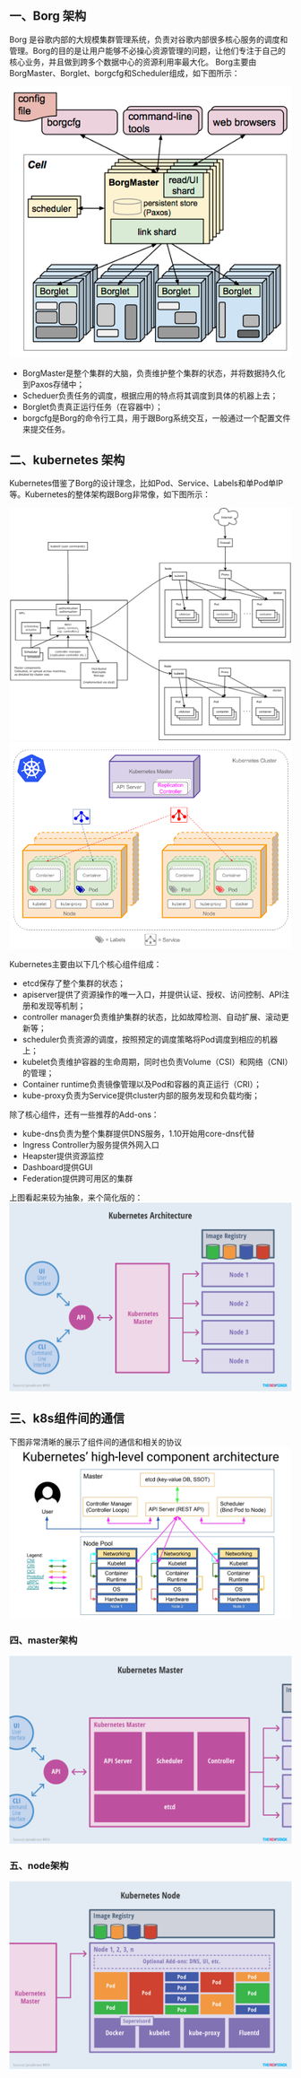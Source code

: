## 一、Borg 架构
Borg 是谷歌内部的大规模集群管理系统，负责对谷歌内部很多核心服务的调度和管理。Borg的目的是让用户能够不必操心资源管理的问题，让他们专注于自己的核心业务，并且做到跨多个数据中心的资源利用率最大化。
Borg主要由BorgMaster、Borglet、borgcfg和Scheduler组成，如下图所示：

![brog架构图](images/markdown-img-paste-2018092617244141.png)

- BorgMaster是整个集群的大脑，负责维护整个集群的状态，并将数据持久化到Paxos存储中；
- Scheduer负责任务的调度，根据应用的特点将其调度到具体的机器上去；
- Borglet负责真正运行任务（在容器中）；
- borgcfg是Borg的命令行工具，用于跟Borg系统交互，一般通过一个配置文件来提交任务。

## 二、kubernetes 架构
Kubernetes借鉴了Borg的设计理念，比如Pod、Service、Labels和单Pod单IP等。Kubernetes的整体架构跟Borg非常像，如下图所示：

![k8s架构图](images/markdown-img-paste-20180926172547199.png)
![](images/screenshot_1538113510777.png)

Kubernetes主要由以下几个核心组件组成：

- etcd保存了整个集群的状态；
- apiserver提供了资源操作的唯一入口，并提供认证、授权、访问控制、API注册和发现等机制；
- controller manager负责维护集群的状态，比如故障检测、自动扩展、滚动更新等；
- scheduler负责资源的调度，按照预定的调度策略将Pod调度到相应的机器上；
- kubelet负责维护容器的生命周期，同时也负责Volume（CSI）和网络（CNI）的管理；
- Container runtime负责镜像管理以及Pod和容器的真正运行（CRI）；
- kube-proxy负责为Service提供cluster内部的服务发现和负载均衡；

除了核心组件，还有一些推荐的Add-ons：
- kube-dns负责为整个集群提供DNS服务，1.10开始用core-dns代替
- Ingress Controller为服务提供外网入口
- Heapster提供资源监控
- Dashboard提供GUI
- Federation提供跨可用区的集群

上图看起来较为抽象，来个简化版的：
![](images/markdown-img-paste-20180926172916155.png)

## 三、k8s组件间的通信
下图非常清晰的展示了组件间的通信和相关的协议
![](images/markdown-img-paste-2018092617285761.png)


### 四、master架构

![](images/markdown-img-paste-20180926173100736.png)

### 五、node架构

![](images/markdown-img-paste-20180926173110950.png)
